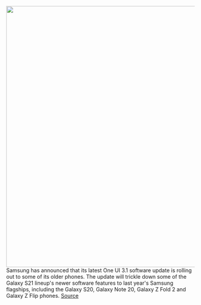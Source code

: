 <img src='https://cdn.vox-cdn.com/thumbor/nttC1UBbjxEZ9tyb53txeb-6ZTE=/0x0:2040x1360/1200x800/filters:focal(857x517:1183x843)/cdn.vox-cdn.com/uploads/chorus_image/image/68834360/bking_200303_3928_0003.0.jpg' width='700px' /><br/>
Samsung has announced that its latest One UI 3.1 software update is rolling out to some of its older phones. The update will trickle down some of the Galaxy S21 lineup's newer software features to last year's Samsung flagships, including the Galaxy S20, Galaxy Note 20, Galaxy Z Fold 2 and Galaxy Z Flip phones.
<a href='https://www.theverge.com/2021/2/17/22288329/samsung-one-ui-3-1-update-s21-camera-features-s20-note-20-z-fold-2-flip-software'> Source <a/>